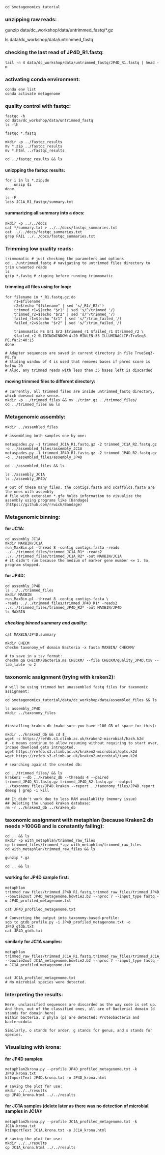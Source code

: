     cd $metagenomics_tutorial

### unzipping raw reads:

   gunzip data/dc_workshop/data/untrimmed_fastq/*.gz

   ls data/dc_workshop/data/untrimmed_fastq

### checking the last read of JP4D_R1.fastq:

    tail -n 4 data/dc_workshop/data/untrimmed_fastq/JP4D_R1.fastq | head -n


### activating conda environment: 

    conda env list
    conda activate metagenome

### quality control with fastqc:
    
    fastqc -h
    cd data/dc_workshop/data/untrimmed_fastq
    ls -lh

    fastqc *.fastq

    mkdir -p ../fastqc_results
    mv *.zip ../fastqc_results
    mv *.html ../fastqc_results

    cd ../fastqc_results && ls
    
#### unizpping the fastqc results:

    for i in ls *.zip;do
        unzip $i
    done

    ls -F
    less JC1A_R1_fastqc/summary.txt

#### summarizing all summary into a docs:

    mkdir -p ../../docs
    cat */summary.txt > ../../docs/fastqc_summaries.txt
    cat ../../docs/fastqc_summaries.txt
    grep FAIL ../../docs/fastqc_summaries.txt


### Trimming low quality reads:

    trimmomatic # just checking the parameters and options
    cd ../untrimmed_fastq # navigating to untrimmed files directory to trim unwanted reads
    ls
    gzip *.fastq # zipping before running trimmomatic


#### trimming all files using for loop:

    for filename in *_R1.fastq.gz;do   
        r1=$filename
        r2=$(echo "$filename" | sed 's/_R1/_R2/')
        trimmed_r1=$(echo "$r1" | sed 's/^/trimmed_'/)
        trimmed_r2=$(echo "$r2" | sed 's/^/trimmed_'/)
        failed_r1=$(echo "$r1" | sed 's/^/trim_failed_'/)
        failed_r2=$(echo "$r2" | sed 's/^/trim_failed_'/)
    
        trimmomatic PE $r1 $r2 $trimmed_r1 $failed_r1 $trimmed_r2 \
        $failed_r2 SLIDINGWINDOW:4:20 MINLEN:35 ILLUMINACLIP:TruSeq3-PE.fa:2:40:15
    done

    # Adapter sequences are saved in current directory in file TrueSeq3-PE.fa
    # Sliding window of 4 is used that removes bases if phred score is below 20
    # Also, any trimmed reads with less than 35 bases left is discarded

#### moving trimmed files to different directory:

    # currently, all trimmed files are inside untrimmed_fastq directory, which doesnot make sense.
    mkdir -p ../trimmed_files && mv ./trim*.gz ../trimmed_files/
    cd ../trimmed_files && ls

### Metagenomic assembly:

    mkdir ../assembled_files
    
    # assembling both samples one by one:
    
    metaspades.py -1 trimmed_JC1A_R1.fastq.gz -2 trimmed_JC1A_R2.fastq.gz -o ../assembled_files/assembly_JC1A
    metaspades.py -1 trimmed_JP4D_R1.fastq.gz -2 trimmed_JP4D_R2.fastq.gz -o ../assembled_files/assembly_JP4D

    cd ../assembled_files && ls

    ls ./assembly_JC1A
    ls ./assembly_JP4D/

    # out of these many files, the contigs.fasta and scaffolds.fasta are the ones with assembly
    # file with extension *.gfa holds information to visualize the assembly using programs like [Bandage](https://github.com/rrwick/Bandage)

### Metagenomic binning:
    
#### for JC1A:
    cd assembly_JC1A
    mkdir MAXBIN/JC1A
    run_MaxBin.pl -thread 8 -contig contigs.fasta -reads ../../trimmed_files/trimmed_JC1A_R1* -reads2 ../../trimmed_files/trimmed_JC1A_R2* -out MAXBIN/JC1A
    # it didn't run because the medium of marker gene number <= 1. So, program stopped.

#### for JP4D: 

    cd assembly_JP4D
    ls ../../trimmed_files
    mkdir MAXBIN
    run_MaxBin.pl -thread 8 -contig contigs.fasta \
    -reads ../../trimmed_files/trimmed_JP4D_R1* -reads2 ../../trimmed_files/trimmed_JP4D_R2* -out MAXBIN/JP4D
    ls MAXBIN

##### checking binned summary and quality:

    cat MAXBIN/JP4D.summary
    
    mkdir CHECM
    checkm taxonomy_wf domain Bacteria -x fasta MAXBIN/ CHECKM/

    # to save in a tsv format:
    checkm qa CHECKM/Bacteria.ms CHECKM/ --file CHECKM/quality_JP4D.txv --tab_table -o 2
    



### taxonomic assignment (trying with kraken2):

    # will be using trimmed but unassembled fastq files for taxonomic assignment:

    cd $metagenomics_tutorial/data/dc_workshop/data/assembled_files && ls
    
    ls assembly_JP4D
    mkdir ../taxonomy_files
    

    #installing kraken db (make sure you have ~100 GB of space for this):
   
    mkdir ../kraken2_db && cd $_
    wget -c https://refdb.s3.climb.ac.uk/kraken2-microbial/hash.k2d 
    # -c means continue to allow resuming without requiring to start over, incase download gets intruppted.
    wget https://refdb.s3.climb.ac.uk/kraken2-microbial/opts.k2d
    wget https://refdb.s3.climb.ac.uk/kraken2-microbial/taxo.k2d
    
    # searching against the created db:

    cd ../trimmed_files/ && ls
    kraken2 --db ../kraken2_db --threads 4 --paired trimmed_JP4D_R1.fastq.gz trimmed_JP4D_R2.fastq.gz --output ../taxonomy_files/JP4D.kraken --report ../taxonomy_files/JP4D.report
    dmesg | grep -i kill
    
    ## It didn't work due to less RAM availablity (memory issue)
    ## Deleting the unused kraken database: 
    rm -r ../kraken2_db ../kraken_db
    

### taxonomic assignment with metaphlan (because Kraken2 db needs >100GB and is constantly failing):
    
    cd .. && ls
    mkdir -p with_metaphlan/trimmed_raw_files
    cp trimmed_files/trimmed_*.gz with_metaphlan/trimmed_raw_files
    cd with_metaphlan/trimmed_raw_files && ls

    gunzip *.gz
    
    cd .. && ls
    
#### working for JP4D sample first:

    metaphlan trimmed_raw_files/trimmed_JP4D_R1.fastq,trimmed_raw_files/trimmed_JP4D_R2.fastq --bowtie2out JP4D_metagenome.bowtie2.b2 --nproc 7 --input_type fastq -o JP4D_profiled_metagenome.txt

    cat JP4D_profiled_metagenome.txt

    # Converting the output into taxonomy-based-profile:
    sgb_to_gtdb_profile.py -i JP4D_profiled_metagenome.txt -o JP4D_gtdb.txt
    cat JP4D_gtdb.txt

#### similarly for JC1A samples:

    metaphlan trimmed_raw_files/trimmed_JC1A_R1.fastq,trimmed_raw_files/trimmed_JC1A_R2.fastq --bowtie2out JC1A_metagenome.bowtie2.b2 --nproc 7 --input_type fastq -o JC1A_profiled_metagenome.txt

    
    cat JC1A_profiled_metagenome.txt
    # No microbial species were detected.    


### Interpreting the results:

    Here, unclassified sequences are discarded as the way code is set up.
    And then, out of the classified ones, all are of Bacterial domain (d stands for domain here)
    Within bacteria, 2 phyla (p) are detected: Proteobacteria and bacteroidota

    Similarly, o stands for order, g stands for genus, and s stands for species.

### Visualizing with krona:

#### for JP4D samples:
    
    metaphlan2krona.py --profile JP4D_profiled_metagenome.txt -k JP4D.krona.txt
    ktImportText JP4D.krona.txt -o JP4D_krona.html

    # saving the plot for use:
    mkdir ../../results
    cp JP4D_krona.html ../../results

#### for JC1A samples (delete later as there was no detection of microbial samples in JC1A):
    
    metaphlan2krona.py --profile JC1A_profiled_metagenome.txt -k JC1A.krona.txt
    ktImportText JC1A.krona.txt -o JC1A_krona.html

    # saving the plot for use:
    mkdir ../../results
    cp JC1A_krona.html ../../results











